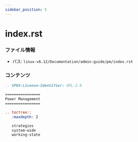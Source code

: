 ```yaml
---
sidebar_position: 5
---
```

# index.rst

### ファイル情報

- パス: `linux-v6.12/Documentation/admin-guide/pm/index.rst`

### コンテンツ

```rst
.. SPDX-License-Identifier: GPL-2.0

================
Power Management
================

.. toctree::
   :maxdepth: 2

   strategies
   system-wide
   working-state

```
